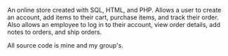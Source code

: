 An online store created with SQL, HTML, and PHP. Allows a user to create an account, add items to their cart, purchase items, and track their order. Also allows an employee to log in to their account, view order details, add notes to orders, and ship orders. 

All source code is mine and my group's.
